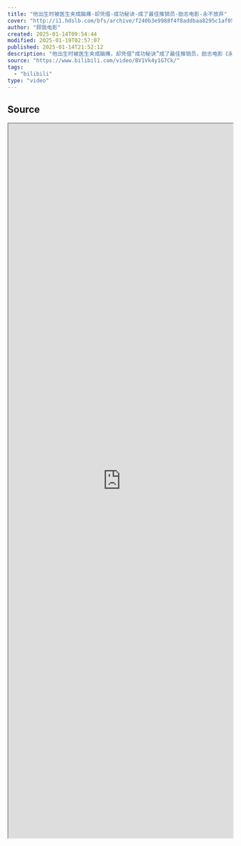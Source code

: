 ```yaml
---
title: "他出生时被医生夹成脑瘫-却凭借-成功秘诀-成了最佳推销员-励志电影-永不放弃"
cover: "http://i1.hdslb.com/bfs/archive/f240b3e9988f4f8addbaa8295c1af05b2b930136.jpg@189w_107h.webp"
author: "顾我电影"
created: 2025-01-14T09:54:44
modified: 2025-01-19T02:57:07
published: 2025-01-14T21:52:12
description: "他出生时被医生夹成脑瘫，却凭借“成功秘诀”成了最佳推销员，励志电影《永不放弃》"
source: "https://www.bilibili.com/video/BV1Vk4y1G7Ck/"
tags:
  - "bilibili"
type: "video"
---
```


## Source

<iframe src='https://player.bilibili.com/player.html?isOutside=true&bvid=BV1Vk4y1G7Ck&p=1&autoplay=false' style='height:40vh;width:100%' class='iframe-radius' allow='fullscreen'/><center>via: <a href='https://www.bilibili.com/video/BV1Vk4y1G7Ck' target='_blank' class='external-link'>https://www.bilibili.com/video/BV1Vk4y1G7Ck</a></center>

## Notes
